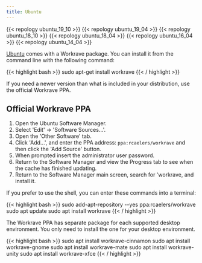```yaml
---
title: Ubuntu
---
```

{{< repology ubuntu_19_10 >}}
{{< repology ubuntu_19_04 >}}
{{< repology ubuntu_18_10 >}}
{{< repology ubuntu_18_04 >}}
{{< repology ubuntu_16_04 >}}
{{< repology ubuntu_14_04 >}}
<br>

[Ubuntu](https://www.ubuntu.com/) comes with a Workrave package. You can install
it from the command line with the following command:

{{< highlight bash >}}
sudo apt-get install workrave
{{< / highlight >}}

If you need a newer version than what is included in your distribution, use the official Workrave PPA.

## Official Workrave PPA

1. Open the Ubuntu Software Manager.
2. Select 'Edit' -> 'Software Sources...'.
3. Open the 'Other Software' tab.
4. Click 'Add...', and enter the PPA address: `ppa:rcaelers/workrave` and then click the 'Add Source' button.
5. When prompted insert the administrator user password.
6. Return to the Software Manager and view the Progress tab to see when the cache has finished updating.
7. Return to the Software Manager main screen, search for 'workrave, and install it.

If you prefer to use the shell, you can enter these commands into a terminal:

{{< highlight bash >}}
sudo add-apt-repository --yes ppa:rcaelers/workrave
sudo apt update
sudo apt install workrave
{{< / highlight >}}

The Workrave PPA has separate package for each supported desktop environment.
You only need to install the one for your desktop environment.

{{< highlight bash >}}
sudo apt install workrave-cinnamon
sudo apt install workrave-gnome
sudo apt install workrave-mate
sudo apt install workrave-unity
sudo apt install workrave-xfce
{{< / highlight >}}
